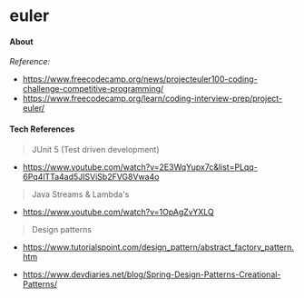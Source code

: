 # euler

#### About

*Reference:*
- https://www.freecodecamp.org/news/projecteuler100-coding-challenge-competitive-programming/
- https://www.freecodecamp.org/learn/coding-interview-prep/project-euler/

#### Tech References

> JUnit 5 (Test driven development)

- https://www.youtube.com/watch?v=2E3WqYupx7c&list=PLqq-6Pq4lTTa4ad5JISViSb2FVG8Vwa4o

> Java Streams & Lambda's

- https://www.youtube.com/watch?v=1OpAgZvYXLQ

> Design patterns

- https://www.tutorialspoint.com/design_pattern/abstract_factory_pattern.htm

- https://www.devdiaries.net/blog/Spring-Design-Patterns-Creational-Patterns/
